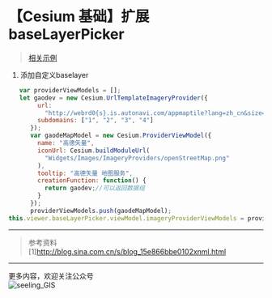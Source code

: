 # 【Cesium 基础】扩展baseLayerPicker
>[相关示例](http://cv3.zhengqj.cc/basepick)
1. 添加自定义baselayer
```javascript
   var providerViewModels = [];
   let gaodev = new Cesium.UrlTemplateImageryProvider({
        url:
          "http://webrd0{s}.is.autonavi.com/appmaptile?lang=zh_cn&size=1&scale=1&style=8&x={x}&y={y}&z={z}",
        subdomains: ["1", "2", "3", "4"]
      });
      var gaodeMapModel = new Cesium.ProviderViewModel({
        name: "高德矢量",
        iconUrl: Cesium.buildModuleUrl(
          "Widgets/Images/ImageryProviders/openStreetMap.png"
        ),
        tooltip: "高德矢量 地图服务",
        creationFunction: function() {
          return gaodev;//可以返回数据组
        }
      });
      providerViewModels.push(gaodeMapModel);
this.viewer.baseLayerPicker.viewModel.imageryProviderViewModels = providerViewModels;
``` 
---
>参考资料    
[1]http://blog.sina.com.cn/s/blog_15e866bbe0102xnml.html

---
更多内容，欢迎关注公众号   
![seeling_GIS](https://upload-images.jianshu.io/upload_images/5310582-3cf76fa57d99fb99.jpg?imageMogr2/auto-orient/strip%7CimageView2/2/w/1240)
